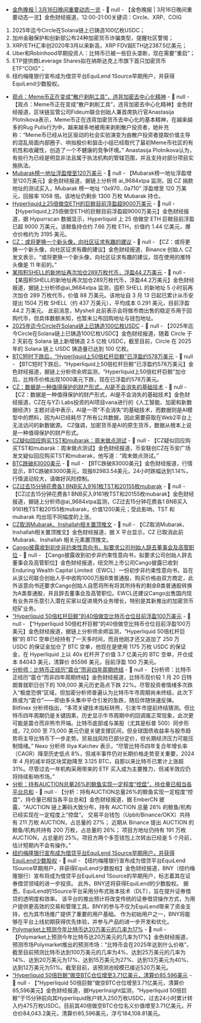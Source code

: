 - [金色晚报 | 3月16日晚间重要动态一览]() - 📰 null - 【金色晚报 | 3月16日晚间重要动态一览】金色财经报道，12:00-21:00关键词：Circle、XRP、COIG 
1. 2025年迄今Circle在Solana链上已铸造100亿枚USDC； 
2. 加州金融保护和创新部公布24种加密货币诈骗类型，提醒社区警惕； 
3. XRP/ETH汇率创2020年3月以来新高，XRP FDV超ETH达2387.5亿美元； 
4. Uber和Robinhood早期投资人：比特币已被一些巨头垄断，现在需要“重启”； 
5. ETP提供商Leverage Shares拟在纳斯达克上市旗下首只加密货币ETF“COIG”； 
6. 纽约梅隆银行宣布成为借贷平台EquiLend 1Source早期用户，并获得EquiLend少数股权。
- [观点：Meme币正在变成“散户剥削工具”，违背加密去中心化精神]() - 📰 null - 【观点：Meme币正在变成“散户剥削工具”，违背加密去中心化精神】金色财经报道，区块链监管公司Fideum联合创始人兼首席执行官Anastasija Plotnikova表示，Meme币正在违背加密货币去中心化的基本精神，在越来越多的Rug Pulls行为中，越来越多地被用来剥削散户投资者，她补充称：“Meme币已经从社区驱动的社会实验演变为由散户投资者提取价值主导的混乱局面内部圈子、哄抬股价和狙击小组已经取代了最初Meme币社区的有机性和收藏性，创造了一个不健康的竞争环境。” 
Anastasija Plotnikova认为，有些行为已经是明显非法且属于执法机构的管辖范围，并且支持对部分项目实施执法。
- [Mubarak榜一地址浮盈增至120万美元](https://x.com/ai_9684xtpa/status/1901251835765346492) - 📰 null - 【Mubarak榜一地址浮盈增至120万美元】金色财经报道，据链上分析师 ai_9684xtpa 监测，因 CZ 捐款地址的测试买入，Mubarak 榜一地址 “0x970...0a710” 浮盈增至 120 万美元，回报率 1058 倍。该地址仍剩余 1300 万枚 Mubarak 持仓。
- [Hyperliquid上25倍做空ETH的巨鲸目前浮盈超9000万美元](https://hypurrscan.io/address/0x20c2d95a3dfdca9e9ad12794d5fa6fad99da44f5) - 📰 null - 【Hyperliquid上25倍做空ETH的巨鲸目前浮盈超9000万美元】金色财经报道，据 Hypurrscan 数据显示，Hyperliquid 上 25 倍做空 ETH 巨鲸目前浮盈已超 9000 万美元，该鲸鱼持仓约 7.66 万枚 ETH，价值约 1.44 亿美元，爆仓价格约为 3195 美元。
- [CZ：或将更换一个新头像，向社区征求有趣的建议]() - 📰 null - 【CZ：或将更换一个新头像，向社区征求有趣的建议】金色财经报道，Binance 创始人 CZ 发文表示，“或将更换一个新头像，向社区征求有趣的建议。现在使用的推特头像是 11 年前的。”
- [某囤积SHELL的新地址再次加仓289万枚代币，浮盈44.2万美元](https://x.com/ai_9684xtpa/status/1901245830457344389) - 📰 null - 【某囤积SHELL的新地址再次加仓289万枚代币，浮盈44.2万美元】金色财经报道，据链上分析师@ai_9684xtpa 监测，囤积 SHELL 的新地址 5 小时前再次加仓 289 万枚代币，价值 88 万美元。该地址自 3 月 13 日起已累计从币安提出 1504 万枚 SHELL（约 437 万美元），平均成本 0.291 美元，目前浮盈 44.2 万美元。 
此前消息，Myshell 此前表示会将做市商出售的稳定币用于回购代币，但具体数额未知，也暂未公布回购地址与钱包地址。
- [2025年迄今Circle在Solana链上已铸造100亿枚USDC](https://x.com/OnchainLens/status/1900229644756160691) - 📰 null - 【2025年迄今Circle在Solana链上已铸造100亿枚USDC】金色财经报道，随着 Circle 于 2 天前在 Solana 链上新增铸造 2.5 亿枚 USDC，截至目前，Circle 在 2025 年的 Solana 链上 USDC 铸造量已达到 100 亿枚。
- [BTC短时下跌后，“Hyperliquid上50倍杠杆巨鲸”已浮盈约578万美元](https://x.com/EmberCN/status/1901235071954407690) - 📰 null - 【BTC短时下跌后，“Hyperliquid上50倍杠杆巨鲸”已浮盈约578万美元】金色财经报道，据链上分析师余烬监测，“Hyperliquid上50倍杠杆巨鲸”加仓后，比特币价格出现1000美元下跌，现在已浮盈约578万美元。
- [CZ：数据是一种值得保护的财产形式，AI是不会消失的基础技术](https://thedefiant.io/news/research-and-opinion/ai-crypto-and-the-new-data-economy-a-conversation-between-cz-and-vana) - 📰 null - 【CZ：数据是一种值得保护的财产形式，AI是不会消失的基础技术】金色财经报道，CZ在与YZi Labs投资的AI项目vana进行的《人工智能、加密和新数据经济》主题对话中表示，AI是一项“不会消失”的基础技术，而数据则是AI模型中的燃料，因为AI已经耗尽了所有公共数据，因此需要获取在Web2平台上无法访问的新数据源。 CZ强调，加密货币是AI的原生货币，数据从根本上说是一种值得保护的财产形式。
- [CZ疑似回应购买TST和mubarak：周末做点测试](https://www.binance.com/zh-CN/square/post/21622856368186) - 📰 null - 【CZ疑似回应购买TST和mubarak：周末做点测试】金色财经报道，币安联创CZ在币安广场发文疑似回应购买TST和mubarak，他写道：“周末做点测试。”
- [BTC跌破83000美元]() - 📰 null - 【BTC跌破83000美元】金色财经报道，行情显示，BTC跌破83000美元，现报82983.54美元，24小时跌幅达到1.14%，行情波动较大，请做好风险控制。
- [CZ过去15分钟花费各1 BNB买入9161枚TST和20155枚mubarak](https://x.com/ai_9684xtpa/status/1901228953857298777) - 📰 null - 【CZ过去15分钟花费各1 BNB买入9161枚TST和20155枚mubarak】金色财经报道，据链上分析师@ai_9684xtpa监测，CZ过去15分钟花费各1 BNB买入9161枚TST和20155枚mubarak，价值1200美元；受此影响，TST 和 mubarak 均出现不同幅度的上涨。
- [CZ取消Mubarak、Inshallah相关置顶推文](https://x.com/cz_binance) - 📰 null - 【CZ取消Mubarak、Inshallah相关置顶推文】金色财经报道，据 X 平台显示，CZ 已取消此前 Mubarak、Inshallah 相关元素置顶推文。
- [Cango披露收到初步非约束性意向书，拟要求公司创始人辞去董事会及高管职位](https://www.prnewswire.com/news-releases/cango-inc-announces-receipt-of-a-preliminary-non-binding-letter-of-intent-and-formation-of-special-committee-302401855.html) - 📰 null - 【Cango披露收到初步非约束性意向书，拟要求公司创始人辞去董事会及高管职位】金色财经报道，纽交所上市公司Cango披露已收到Enduring Wealth Capital Limited（EWCL）一份初步非约束性意向书，旨在从该公司联合创始人手中收购1000万股B类普通股，购买价格由双方商定，此外该意向书还要求Cango创始人自愿将所有将其所持有的剩余B类普通股转换为A类普通股，并且辞去董事会及高管职位。EWCL还建议Cango出售国内现有业务并乐意引入潜在买家以促进境外业务增长，特别是其新推出的加密货币挖矿业务。
- [“Hyperliquid 50倍杠杆巨鲸”的40倍做空比特币仓位目前浮盈100万美元](https://x.com/EmberCN/status/1901212282019078322) - 📰 null - 【“Hyperliquid 50倍杠杆巨鲸”的40倍做空比特币仓位目前浮盈100万美元】金色财经报道，据链上分析师余烬监测，“Hyperliquid 50倍杠杆巨鲸”的 BTC 空单已经持有了一天多时间，而且他刚才还又追加了 250 万 USDC 的保证金加仓了 BTC 空单，他现在是使用 1175 万枚 USDC 的保证金，在 Hyperliquid 上以 40x 杠杆开了价值 3.7 亿美元的 BTC 空单，开仓成本 84043 美元，清算价 85596 美元，目前浮盈 100 万美元。
- [分析师：比特币正经历“震仓”而非四年周期终结](https://cointelegraph.com/news/bitcoin-shakeout-not-end-4-year-cycle-analysts) - 📰 null - 【分析师：比特币正经历“震仓”而非四年周期终结】金色财经报道，比特币现价较 1 月 20 日特朗普就职日创下的 109,000 美元历史高点下跌 22%。尽管投资者情绪多次跌入“极度恐惧”区域，但加密分析师普遍认为比特币牛市周期尚未终结，此次下跌或为“震仓”——即由多头集中平仓引发的急跌，随后伴随快速反弹。 
Bitfinex 分析师指出，“多项关键技术指标转熊，引发牛市提前终结猜测。但比特币四年周期仍是关键因素，历史显示牛市周期中的回调属正常现象，此次更可能是震仓而非熊市开端。比特币底部或与美股（尤其是标普 500）同步形成，72,000 至 73,000 美元仍是关键支撑区间，但全球国债收益率与股市趋势将主导比特币下一步走势。贸易战风险已部分定价，但长期经济压力可能压制情绪。” 
Nexo 分析师 Iliya Kalchev 表示，“尽管比特币四年复合年增长率（CAGR）降至历史低点 8%，但减半事件仍对长期价格走势至关重要，2024 年 4 月的减半将区块奖励降至 3.125 BTC，自那以来比特币已累计上涨超 31%。尽管过去一年机构采用带来的 ETF 买入成为主要推力，但减半效应仍将持续影响市场。”
- [分析：持有AUCTION总量26%的鲸鱼实现一定程度“控盘”，持仓量已相当各平台总和](https://x.com/EmberCN/status/1901207467125887275) - 📰 null - 【分析：持有AUCTION总量26%的鲸鱼实现一定程度“控盘”，持仓量已相当各平台总和】金色财经报道，据 EmberCN 披露，“AUCTION 链上筹码大致分布，持有 AUCTION 总量 26% 的鲸鱼/机构已经实现在一定程度上“控盘”。 
交易平台钱包（Upbit/Binance/OKX）共持有 211 万枚 AUCTION，占总量的 27%； 
近期从 Binance 提出 AUCTION 的鲸鱼/机构共持有 200 万枚，占总量的 26%； 
项目方地址仍持有 191 万枚 AUCTION，占总量的 25%。项目方两个多签钱包上次转出已经是 5 个月前，估计短期内不会有操作。”
- [纽约梅隆银行宣布成为借贷平台EquiLend 1Source早期用户，并获得EquiLend少数股权](https://www.ledgerinsights.com/bny-to-be-early-user-of-equilends-1source-dlt-securities-lending-platform/) - 📰 null - 【纽约梅隆银行宣布成为借贷平台EquiLend 1Source早期用户，并获得EquiLend少数股权】金色财经报道，BNY（纽约梅隆银行）宣布将成为借贷平台EquiLend 1Source的早期用户，标志着其在证券借贷领域的进一步投资。 此外，BNY还将获得EquiLend的少数股权。 
据悉，EquiLend的1Source平台采用分布式账本技术（DLT），旨在提升证券借贷的透明度和效率。 该平台的推出预计将改变传统的证券借贷操作方式，为用户提供更高效的交易和管理工具。BNY的参与不仅为EquiLend带来了资金支持，也为其市场推广提供了重要的用户基础。 作为初始用户之一，BNY将能够在平台上线初期获得优先体验，并参与产品的进一步开发和优化。
- [Polymarket上预测今年比特币达20万美元的几率为17%](https://polymarket.com/event/what-price-will-bitcoin-hit-in-2025) - 📰 null - 【Polymarket上预测今年比特币达20万美元的几率为17%】金色财经报道，预测市场Polymarket推出的预测市场：“比特币会在2025年达到什么价格”，截至目前预测比特币达到100万美元的几率为4%、达到25万美元的几率为14%、达到20万美元为17%、达到15万美元为27%、达到13万美元为40%、达到12万美元为51%。截至目前，该预测池规模已接近520万美元。
- [“Hyperliquid 50倍巨鲸”做空BTC仓位增至3.71亿美元，清算价85,596美元](https://t.me/HyperInsight) - 📰 null - 【“Hyperliquid 50倍巨鲸”做空BTC仓位增至3.71亿美元，清算价85,596美元】金色财经报道，据HyperInsight监测，“Hyperliquid 50倍巨鲸”于15分钟前向其Hyperliquid账户转入250万枚USDC，过去24小时累计转入约475万枚USDC。目前其40倍做空BTC仓位名义价值增至3.71亿美元，开仓价84,043.2美元，清算价85,596美元，浮亏184,108.81美元。

